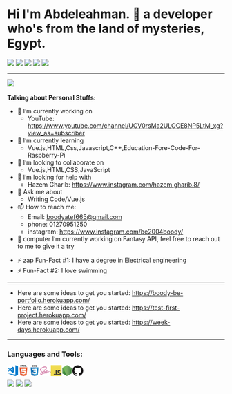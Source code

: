 # Hi I'm Abdeleahman. 👋 a developer who's from the land of mysteries, Egypt.

<p>
<a href="mailto:boodyatef665@gmail.com?subject=[GitHub]%20Let's Chat&body=Hi Boody-BE%2C%0A%0AI wanted to ask you about ...">
  <img src="https://img.shields.io/badge/Ask%20me-anything-50d890.svg"/></a>
  <img src="https://img.shields.io/badge/Front End-Vue.js-ff1e56"/>
  <img src="https://img.shields.io/badge/Front End-React.js-05dfd7"/>
  <img src="https://img.shields.io/badge/OS-Windo-ffd31d"/>
  <img src="https://img.shields.io/badge/OS-Ubuntu-00bcd4"/>
</p>

---

![](https://i.imgur.com/wXZ7x7m.jpg)

**Talking about Personal Stuffs:**

- 🔭 I’m currently working on 
  - YouTube: https://www.youtube.com/channel/UCV0rsMa2ULOCE8NP5LtM_xg?view_as=subscriber
- 🌱 I’m currently learning 
  - Vue.js,HTML,Css,Javascript,C++,Education-Fore-Code-For-Raspberry-Pi 
- 👯 I’m looking to collaborate on 
  - Vue.js,HTML,CSS,JavaScript
- 🤔 I’m looking for help with 
  - Hazem Gharib: https://www.instagram.com/hazem.gharib.8/
- 💬 Ask me about 
  - Writing Code/Vue.js
- 📫 How to reach me: 
  - Email: boodyatef665@gmail.com 
  - phone: 01270951250 
  - instagram: https://www.instagram.com/be2004boody/
- 💬 computer I’m currently working on Fantasy API, feel free to reach out to me to give it a try
 * ⚡ zap Fun-Fact #1: I have a degree in Electrical engineering
 * ⚡ Fun-Fact #2: I love swimming
 
---

* Here are some ideas to get you started: https://boody-be-portfolio.herokuapp.com/
* Here are some ideas to get you started: https://test-first-project.herokuapp.com/
* Here are some ideas to get you started: https://week-days.herokuapp.com/

---

### Languages and Tools:

<code><img align="left" alt="Visual Studio Code" width="5%" src="https://raw.githubusercontent.com/github/explore/80688e429a7d4ef2fca1e82350fe8e3517d3494d/topics/visual-studio-code/visual-studio-code.png" /></code>
<code><img align="left" alt="HTML5" width="5%" src="https://raw.githubusercontent.com/github/explore/80688e429a7d4ef2fca1e82350fe8e3517d3494d/topics/html/html.png" /></code>
<code><img align="left" alt="CSS3" width="5%" src="https://raw.githubusercontent.com/github/explore/80688e429a7d4ef2fca1e82350fe8e3517d3494d/topics/css/css.png" /></code>
<code><img align="left" alt="Sass" width="5%" src="https://raw.githubusercontent.com/github/explore/80688e429a7d4ef2fca1e82350fe8e3517d3494d/topics/sass/sass.png" /></code>
<code><img align="left" alt="JavaScript" width="5%" src="https://raw.githubusercontent.com/github/explore/80688e429a7d4ef2fca1e82350fe8e3517d3494d/topics/javascript/javascript.png" /></code>
<code><img align="left" alt="Node.js" width="5%" src="https://raw.githubusercontent.com/github/explore/80688e429a7d4ef2fca1e82350fe8e3517d3494d/topics/nodejs/nodejs.png" /></code>
<code><img align="left" alt="GitHub" width="5%" src="https://raw.githubusercontent.com/github/explore/78df643247d429f6cc873026c0622819ad797942/topics/github/github.png" /></code>
<br>
<br>
 <code><img width="12%" src="https://www.vectorlogo.zone/logos/java/java-ar21.svg"></code>
  <code><img width="12%" src="https://raw.githubusercontent.com/prplx/svg-logos/5585531d45d294869c4eaab4d7cf2e9c167710a9/svg/vue.svg"></code>
  <code><img width="12%" src="https://www.vectorlogo.zone/logos/git-scm/git-scm-ar21.svg"></code>
 
